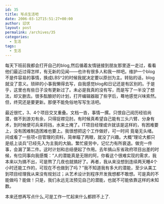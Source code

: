 ```yaml
---
id: 35
title: 写点生活吧
date: 2006-03-12T15:51:27+00:00
author: 愆伏
layout: post
permalink: /archives/35
categories:
  - 生活
tags:
  - 生活
---
```

每天下班前我都会打开自己的blog,然后循着友情链接到朋友那里逐一走过，看看他们最近过得怎样，有无新的见闻——也许有很多人和我一样吧。维护一个blog不是件容易的事情，换成LBS^2的时候我就决定要以原创为主。转贴的话，blog就没了意义。琐碎的小事我懒得去写，自我感觉blog和日记还是有区别的。于是乎，这里也有些日子没有更新过了。未必是我真的没有写，而是写了一半没了想法，却又删去。很多酝酿好的计划，打开编辑器敲了些字后，蓦地感觉兴味索然。但，终究还是要更新。那便不能免俗地写写生活吧。
  
最近很忙，3、4个项目交叉重叠。文档一沓，事情一摞。只恨自己阅历经验尚潜，做不到游刃有余，只得捉襟见肘。有时候真希望自己能有三头六臂、分身有术，到时候便可兵来将挡，水来土掩了。IT项目经理或许就该是这样的，有困难要上，没有困难制造困难也要上。我很想把这个工作做好，可一时间 竟毫无头绪。间或看了一些项<目管理的资料，简单瞄了两眼，就没了兴趣。大概“理论大都只是纸上谈兵”已经先入为主我的大脑。繁忙疲劳中，记忆力有所衰退。做完一件事，会漏了第二件。这时计划和总结便起了作用。去年搞山东省政府项目出差的时候，有位同事向我感慨：“人的潜能真是无限的阿，你看这个很难实现的需求，我本来以为搞不出，可是熬了几夜也就搞好了。再者，我从来没想到连续两天睡4个小时还能工作的，可现在不也做到了吗？”我不知道我有多大的潜能，至少从美工到项目经理我从来没有规划过；从艺术设计到程序开发我想都不敢想。可是真的不能做吗？能做！只是，我们永远无法预见自己的潜能，也就不可能依靠这样的未知数。

本来还想再写点什么,可是工作一忙起来什么都顾不上了.